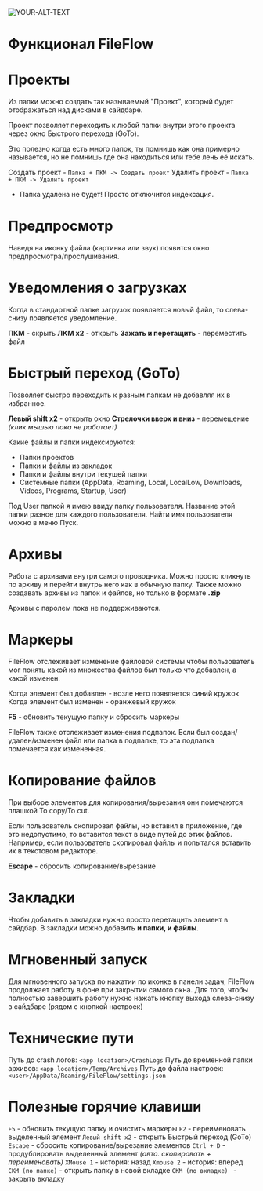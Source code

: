 <picture>
 <img alt="YOUR-ALT-TEXT" src="https://github.com/REDIZIT/FileFlow/tree/main/.github/FileFlowPreview.png">
</picture>

# Функционал FileFlow


# Проекты
Из папки можно создать так называемый "Проект", который будет отображаться над дисками в сайдбаре.

Проект позволяет переходить к любой папки внутри этого проекта через окно Быстрого перехода (GoTo).

Это полезно когда есть много папок, ты помнишь как она примерно называется, но не помнишь где она находиться или тебе лень её искать.

Создать проект - ` Папка + ПКМ -> Создать проект ` 
Удалить проект - ` Папка + ПКМ -> Удалить проект `
- Папка удалена не будет! Просто отключится индексация.


# Предпросмотр
Наведя на иконку файла (картинка или звук) появится окно предпросмотра/прослушивания.


# Уведомления о загрузках
Когда в стандартной папке загрузок появляется новый файл, то слева-снизу появляется уведомление.

**ПКМ** - скрыть
**ЛКМ x2** - открыть
**Зажать и перетащить** - переместить файл


# Быстрый переход (GoTo)
Позволяет быстро переходить к разным папкам не добавляя их в избранное.

**Левый shift x2** - открыть окно
**Стрелочки вверх и вниз** - перемещение *(клик мышью пока не работает)*

Какие файлы и папки индексируются:
- Папки проектов
- Папки и файлы из закладок
- Папки и файлы внутри текущей папки
- Системные папки (AppData, Roaming, Local, LocalLow, Downloads, Videos, Programs, Startup, User)

Под User папкой я имею ввиду папку пользователя. Название этой папки разное для каждого пользователя. Найти имя пользователя можно в меню Пуск.


# Архивы
Работа с архивами внутри самого проводника. Можно просто кликнуть по архиву и перейти внутрь него как в обычную папку.
Также можно создавать архивы из папок и файлов, но только в формате **.zip**

Архивы с паролем пока не поддерживаются.


# Маркеры
FileFlow отслеживает изменение файловой системы чтобы пользователь мог понять какой из множества файлов был только что добавлен, а какой изменен.

Когда элемент был добавлен - возле него появляется синий кружок
Когда элемент был изменен - оранжевый кружок

**F5** - обновить текущую папку и сбросить маркеры

FileFlow также отслеживает изменения подпапок. Если был создан/удален/изменен файл или папка в подпапке, то эта подпапка помечается как измененная.


# Копирование файлов
При выборе элементов для копирования/вырезания они помечаются плашкой To copy/To cut.

Если пользователь скопировал файлы, но вставил в приложение, где это недопустимо, то вставится текст в виде путей до этих файлов.
Например, если пользователь скопировал файлы и попытался вставить их в текстовом редакторе.

**Escape** - сбросить копирование/вырезание


# Закладки
Чтобы добавить в закладки нужно просто перетащить элемент в сайдбар.
В закладки можно добавить **и папки, и файлы**.


# Мгновенный запуск
Для мгновенного запуска по нажатии по иконке в панели задач, FileFlow продолжает работу в фоне при закрытии самого окна. Для того, чтобы полностью завершить работу нужно нажать кнопку выхода слева-снизу в сайдбаре (рядом с кнопкой настроек)


# Технические пути
Путь до crash логов: `<app location>/CrashLogs`
Путь до временной папки архивов: `<app location>/Temp/Archives`
Путь до файла настроек: `<user>/AppData/Roaming/FileFlow/settings.json`


# Полезные горячие клавиши
` F5 `  - обновить текущую папку и очистить маркеры
` F2 ` - переименовать выделенный элемент
` Левый shift x2 ` - открыть Быстрый переход (GoTo)
` Escape ` - сбросить копирование/вырезание элементов
` Ctrl + D ` - продублировать выделенный элемент *(авто. скопировать + переименовать)*
` XMouse 1 ` - история: назад
` Xmouse 2 ` - история: вперед
` СКМ (по папке) ` - открыть папку в новой вкладке
 `СКМ (по вкладке) ` - закрыть вкладку